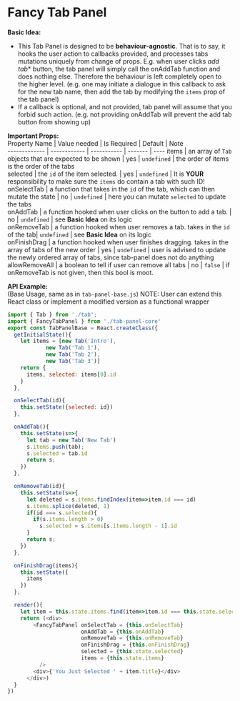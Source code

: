 Fancy Tab Panel
==============================================

**Basic Idea:**   
* This Tab Panel is designed to be **behaviour-agnostic**. That is to say, it hooks the user action to callbacks provided, and processes tabs mutations uniquely from change of props. E.g. when user clicks *add tab** button, the tab panel will simply call the onAddTab function and does nothing else. Therefore the behaviour is left completely open to the higher level. (e.g. one may initiate a dialogue in this callback to ask for the new tab name, then add the tab by modifying the `items` prop of the tab panel)
* If a callback is optional, and not provided, tab panel will assume that you forbid such action. (e.g. not providing onAddTab will prevent the add tab button from showing up)  

**Important Props:**   
Property Name | Value needed | Is Required | Default | Note   
------------- | ------------ | ----------- | ------- | ----
items         | an array of `Tab` objects that are expected to be shown | yes | `undefined` | the order of items is the order of the tabs   
selected      | the `id` of the item selected. | yes | `undefined` | It is **YOUR** responsibility to make sure the `items` do contain a tab with such ID!   
onSelectTab   | a function that takes in the `id` of the tab, which can then mutate the state | no | `undefined` | here you can mutate `selected` to update the tabs   
onAddTab      | a function hooked when user clicks on the button to add a tab. | no | `undefined` | see **Basic Idea** on its logic   
onRemoveTab   | a function hooked when user removes a tab. takes in the `id` of the tab| `undefined` | see **Basic Idea** on its logic   
onFinishDrag  | a function hooked when user finishes dragging. takes in the array of tabs of the new order | yes | `undefined` | user is advised to update the newly ordered array of tabs, since tab-panel does not do anything   
allowRemoveAll | a boolean to tell if user can remove all tabs | no | `false` | if onRemoveTab is not given, then this bool is moot.   

**API Example:**   
(Base Usage, same as in `tab-panel-base.js`)
NOTE: User can extend this React class or implement a modified version as a functional wrapper
```javascript
import { Tab } from './tab';
import { FancyTabPanel } from './tab-panel-core'
export const TabPanelBase = React.createClass({
  getInitialState(){
    let items = [new Tab('Intro'),
            new Tab('Tab 1'),
            new Tab('Tab 2'),
            new Tab('Tab 3')]
    return {
      items, selected: items[0].id
    }
  },

  onSelectTab(id){
    this.setState({selected: id})
  },

  onAddTab(){
    this.setState(s=>{
      let tab = new Tab('New Tab')
      s.items.push(tab);
      s.selected = tab.id
      return s;
    })
  },

  onRemoveTab(id){
    this.setState(s=>{
      let deleted = s.items.findIndex(item=>item.id === id)
      s.items.splice(deleted, 1)
      if(id === s.selected){
        if(s.items.length > 0)
          s.selected = s.items[s.items.length - 1].id
      }
      return s;
    })
  },

  onFinishDrag(items){
    this.setState({
      items
    })
  },

  render(){
    let item = this.state.items.find(item=>item.id === this.state.selected) || {};
    return (<div>
        <FancyTabPanel onSelectTab = {this.onSelectTab}
                       onAddTab = {this.onAddTab}
                       onRemoveTab = {this.onRemoveTab}
                       onFinishDrag = {this.onFinishDrag}
                       selected = {this.state.selected}
                       items = {this.state.items}
          />
        <div>{'You Just Selected ' + item.title}</div>
      </div>)
  }
})
```
